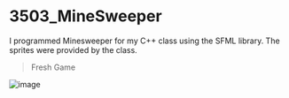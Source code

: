 # 3503_MineSweeper

I programmed Minesweeper for my C++ class using the SFML library. The sprites were provided by the class.

>Fresh Game

![image](https://user-images.githubusercontent.com/44237862/215894966-59912860-d0e0-4349-bf65-08f0a7c5f71f.png)

